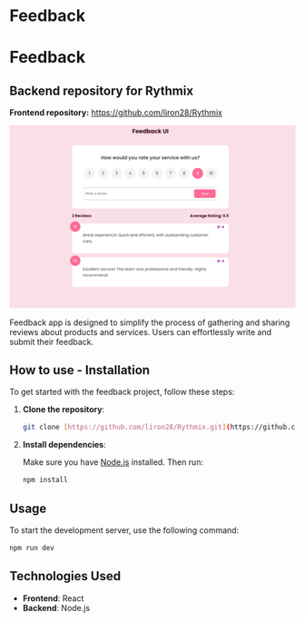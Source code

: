 # Feedback

# Feedback

## Backend repository for Rythmix

**Frontend repository:**
https://github.com/liron28/Rythmix

![](./public/feedbackApp.png)

 Feedback app is designed to simplify the process of gathering and sharing reviews about products and services. Users can effortlessly write and submit their feedback.


## How to use - Installation

To get started with the feedback project, follow these steps:

1. **Clone the repository**:

   ```bash
   git clone [https://github.com/liron28/Rythmix.git](https://github.com/liron28/feedback-app.git)
   ```

2. **Install dependencies**:

   Make sure you have [Node.js](https://nodejs.org/) installed. Then run:

   ```bash
   npm install
   ```

## Usage

To start the development server, use the following command:

```bash
npm run dev
```

## Technologies Used

- **Frontend**: React
- **Backend**: Node.js



